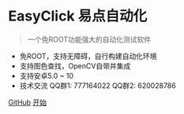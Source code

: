 
# EasyClick 易点自动化

> 一个免ROOT功能强大的自动化测试软件

* 免ROOT，支持无障碍，自行构建自动化环境
* 支持图色查找，OpenCV自带并集成
* 支持安卓5.0 ~ 10
* 技术交流 QQ群1: 777164022   QQ群2: 620028786

[GitHub](https://github.com/easy-click/easyclick-libs)
[开始](README)